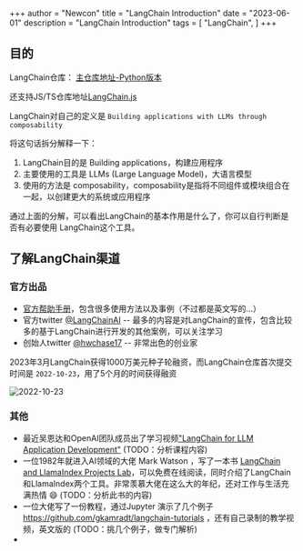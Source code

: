 +++
author = "Newcon"
title = "LangChain Introduction"
date = "2023-06-01"
description = "LangChain Introduction"
tags = [
    "LangChain",
]
+++

## 目的
LangChain仓库：
[主仓库地址-Python版本](https://github.com/hwchase17/langchain)

还支持JS/TS仓库地址[LangChain.js](https://github.com/hwchase17/langchainjs)

LangChain对自己的定义是 `Building applications with LLMs through composability`

将这句话拆分解释一下：
1. LangChain目的是 Building applications，构建应用程序
2. 主要使用的工具是 LLMs (Large Language Model)，大语言模型
3. 使用的方法是 composability，composability是指将不同组件或模块组合在一起，以创建更大的系统或应用程序

通过上面的分解，可以看出LangChain的基本作用是什么了，你可以自行判断是否有必要使用 LangChain这个工具。

## 了解LangChain渠道

### 官方出品

- [官方帮助手册](https://python.langchain.com/en/latest/)，包含很多使用方法以及事例（不过都是英文写的...）
- 官方twitter [@LangChainAI](https://twitter.com/LangChainAI) -- 最多的内容是对LangChain的宣传，包含比较多的基于LangChain进行开发的其他案例，可以关注学习
- 创始人twitter [@hwchase17](https://twitter.com/hwchase17) -- 非常出色的创业家

2023年3月LangChain获得1000万美元种子轮融资，而LangChain仓库首次提交时间是 `2022-10-23`，用了5个月的时间获得融资

![2022-10-23](/images/commitLog.png)

### 其他

- 最近吴恩达和OpenAI团队成员出了学习视频["LangChain for LLM Application Development"](https://learn.deeplearning.ai/langchain/lesson/1/introduction) (TODO：分析课程内容)
- 一位1982年就进入AI领域的大佬 Mark Watson ，写了一本书 [LangChain and LlamaIndex Projects Lab](https://leanpub.com/langchain/read)，可以免费在线阅读，同时介绍了LangChain和LlamaIndex两个工具。非常羡慕大佬在这么大的年纪，还对工作与生活充满热情 :smile:  (TODO：分析此书的内容)
- 一位大佬写了一份教程，通过Jupyter 演示了几个例子 https://github.com/gkamradt/langchain-tutorials ，还有自己录制的教学视频，英文版的  (TODO：挑几个例子，做专门解析)
- 